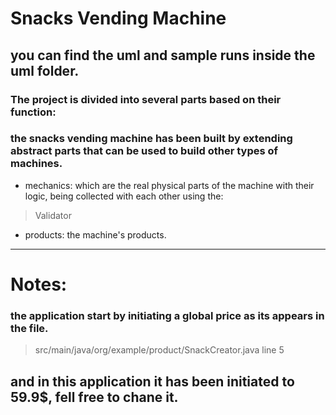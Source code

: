 # Snacks Vending Machine

## you can find the uml and sample runs inside the uml folder.

### The project is divided into several parts based on their function:

### the snacks vending machine has been built by extending abstract parts that can be used to build other types of machines.

- mechanics: which are the real physical parts of the machine with their logic, being collected with each other using
  the:

> Validator

- products: the machine's products.

---

# Notes:

### the application start by initiating a global price as its appears in the file.

> src/main/java/org/example/product/SnackCreator.java line 5

and in this application it has been initiated to 59.9$, fell free to chane it.
---
